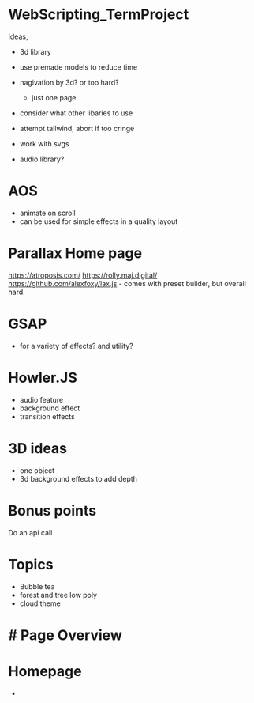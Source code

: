 # WebScripting_TermProject
 
Ideas,
- 3d library
- use premade models to reduce time
- nagivation by 3d? or too hard?
    - just one page
- consider what other libaries to use
- attempt tailwind, abort if too cringe
- work with svgs

- audio library?

# AOS
- animate on scroll 
- can be used for simple effects in a quality layout

# Parallax Home page
https://atroposjs.com/
https://rolly.maj.digital/
https://github.com/alexfoxy/lax.js - comes with preset builder, but overall hard.


# GSAP
- for a variety of effects? and utility?

# Howler.JS
- audio feature
- background effect
- transition effects

# 3D ideas
- one object 
- 3d background effects to add depth

# Bonus points
Do an api call

# Topics
- Bubble tea
- forest and tree low poly
- cloud theme


# # Page Overview
# Homepage
- 